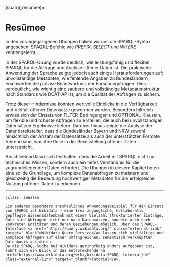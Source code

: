 (sparql_resumee)=
# Resümee

In den vorangegangenen Übungen haben wir uns die SPARQL-Syntax angesehen, SPAQRL-Befehle wie *PREFIX*, *SELECT* und *WHERE* kennengelernt
...

In der SPARQL-Übung wurde deutlich, wie leistungsfähig und flexibel SPARQL für die Abfrage und Analyse offener Daten ist. Die praktische Anwendung der Sprache zeigte jedoch auch einige Herausforderungen auf: unvollständige Metadaten, wie fehlende Angaben zu Bundesländern, erschwerten die präzise Beantwortung der Forschungsfragen. Dies verdeutlicht, wie wichtig eine saubere und vollständige Metadatenstruktur nach Standards wie DCAT-AP ist, um die Qualität der Abfragen zu sichern.

Trotz dieser Hindernisse konnten wertvolle Einblicke in die Verfügbarkeit und Vielfalt offener Datensätze gewonnen werden. Besonders hilfreich erwies sich der Einsatz von FILTER-Bedingungen und OPTIONAL-Klauseln, um flexible und robuste Abfragen zu erstellen, die auch bei unvollständigen Datensätzen Ergebnisse liefern. Darüber hinaus zeigte die Analyse der Datenbereitsteller, dass die Bundesländer Bayern und NRW sowohl hinsichtlich der Anzahl der Datensätze als auch der unterstützten Formate führend sind, was ihre Rolle in der Bereitstellung offener Daten unterstreicht.

Abschließend lässt sich festhalten, dass die Arbeit mit SPARQL nicht nur technisches Wissen, sondern auch ein tiefes Verständnis für die zugrundeliegenden Daten erfordert. Die Übungen in diesem Kapitel boten eine solide Grundlage, um komplexe Datenabfragen zu meistern und gleichzeitig die Bedeutung hochwertiger Metadaten für die erfolgreiche Nutzung offener Daten zu erkennen.

---

```{admonition} Zusätzliche Materialien
:class: seealso

Ein anderes besonders anschauliches Anwendungsbeispiel für den Einsatz von SPARQL ist Wikidata – eine frei zugängliche, kollaborativ gepflegte Wissensdatenbank mit einer Vielzahl strukturierter Einträge. Dort sind Abfragen nicht nur nach Datensätzen, sondern auch nach konkreten Entitäten und deren Beziehungen möglich. Über das SPARQL-Interface <a href="https://query.wikidata.org/" class="external-link" target="_blank">Wikidata Query Service</a> lassen sich vielfältige und komplexe Abfragen auf einer umfangreichen, semantisch verknüpften Datenbasis ausführen.
Da die SPARQL-Suche bei Wikidata geringfügig anders aufgebaut ist, lohnt sich ein Blick in das entsprechende <a href="https://www.wikidata.org/wiki/Wikidata:SPARQL_tutorial/de" class="external-link" target="_blank">Tutorial</a>.

```

